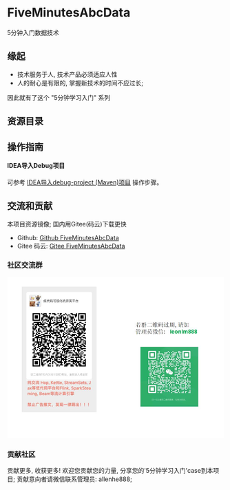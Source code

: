 # FiveMinutesAbcData
5分钟入门数据技术

## 缘起

- 技术服务于人, 技术产品必须适应人性
- 人的耐心是有限的, 掌握新技术的时间不应过长;

因此就有了这个 "5分钟学习入门" 系列

## 资源目录


## 操作指南

#### IDEA导入Debug项目

可参考 [IDEA导入debug-project (Maven)项目](docs/ProjectImport.md) 操作步骤。



## 交流和贡献

本项目资源镜像; 国内用Gitee(码云)下载更快
* Github: [Github FiveMinutesAbcData](https://github.com/DataWork-DSJob/FiveMinutesAbcData) 
* Gitee 码云:  [Gitee FiveMinutesAbcData](https://gitee.com/allenhe888/FiveMinutesAbcData) 



### 社区交流群

![低代码-流作业开发平台-微信交流群](docs/wechat_community/wxq_lowCode_Stream_Dev.jpg)

### 贡献社区

贡献更多, 收获更多! 欢迎您贡献您的力量, 分享您的'5分钟学习入门'case到本项目; 
贡献意向者请微信联系管理员: allenhe888; 








